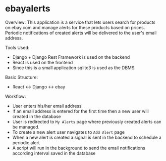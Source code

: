 # ebayalerts

Overview:
This application is a service that lets users search for products on ebay.com and manage alerts for these products based on prices. Periodic notifications of created alerts will be delivered to the user's email address.

Tools Used:
- Django + Django Rest Framework is used on the backend
- React is used on the frontend
- Since this is a small application sqlite3 is used as the DBMS

Basic Structure:
- React <-> Django <-> ebay

Workflow:
- User enters his/her email address
- If an email address is entered for the first time then a new user will created in the database
- User is redirected to `My Alerts` page where previously created alerts can be managed.
- To create a new alert user navigates to `Add Alert` page
- When a new alert is created a signal is sent in the backend to schedule a periodic alert
- A script will run in the background to send the email notifications according interval saved in the database
